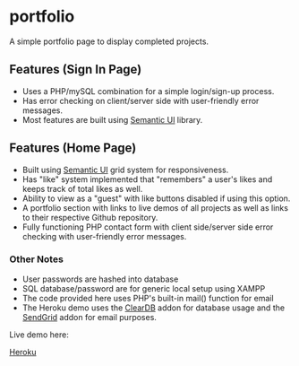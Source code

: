 # portfolio

A simple portfolio page to display completed projects.

## Features (Sign In Page)

* Uses a PHP/mySQL combination for a simple login/sign-up process.
* Has error checking on client/server side with user-friendly error messages.
* Most features are built using [Semantic UI](http://semantic-ui.com/) library.

## Features (Home Page)

* Built using [Semantic UI](http://semantic-ui.com/) grid system for responsiveness.
* Has "like" system implemented that "remembers" a user's likes and keeps track of total likes as well.
* Ability to view as a "guest" with like buttons disabled if using this option.
* A portfolio section with links to live demos of all projects as well as links to their respective Github repository.
* Fully functioning PHP contact form with client side/server side error checking with user-friendly error messages.

### Other Notes

* User passwords are hashed into database
* SQL database/password are for generic local setup using XAMPP
* The code provided here uses PHP's built-in mail() function for email
* The Heroku demo uses the [ClearDB](https://elements.heroku.com/addons/cleardb) addon for database usage and the [SendGrid](https://elements.heroku.com/addons/sendgrid) addon for email purposes.

Live demo here:

[Heroku](https://polar-savannah-76012.herokuapp.com/index.php)
